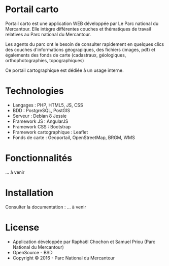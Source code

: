 # Portail carto

Portail carto est une application WEB développée par Le Parc national du Mercantour. Elle intègre différentes couches et thématiques de travail relatives au Parc national du Mercantour.

Les agents du parc ont le besoin de consulter rapidement en quelques clics des couches d'informations géograpiques, des fichiers (images, pdf) et égalements des fonds de carte (cadastraux, géologiques, orthophotographies, topographiques)

Ce portail cartographique est dédiée à un usage interne.

# Technologies

* Langages : PHP, HTML5, JS, CSS
* BDD : PostgreSQL, PostGIS
* Serveur : Debian 8 Jessie
* Framework JS : AngularJS
* Framework CSS : Bootstrap
* Framework cartographique : Leaflet
* Fonds de carte : Geoportail, OpenStreetMap, BRGM, WMS

# Fonctionnalités

... à venir

# Installation

Consulter la documentation : ... à venir

# License

* Application développée par Raphaël Chochon et Samuel Priou (Parc National du Mercantour)
* OpenSource - BSD
* Copyright © 2016 - Parc National du Mercantour
